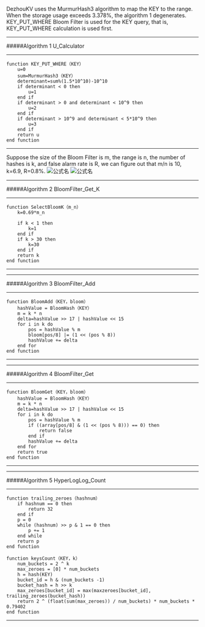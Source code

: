 DezhouKV uses the MurmurHash3 algorithm to map the KEY to the range. When the storage usage exceeds 3.378%, the algorithm 1 degenerates. KEY_PUT_WHERE Bloom Filter is used for the KEY query, that is, KEY_PUT_WHERE calculation is used first.
___
#####Algorithm 1 U_Calculator
___
    function KEY_PUT_WHERE（KEY）
    	u=0
    	sum=MurmurHash3（KEY）    
    	determinant=sum%(1.5*10^10)-10^10
    	if determinant < 0 then
    		u=1
    	end if
    	if determinant > 0 and determinant < 10^9 then
    		u=2
    	end if
    	if determinant > 10^9 and determinant < 5*10^9 then
    		u=3
    	end if
    	return u
    end function
___
Suppose the size of the Bloom Filter is m, the range is n, the number of hashes is k, and false alarm rate is R, we can figure out that m/n is 10, k=6.9, R=0.8%.
![公式名](http://latex.codecogs.com/png.latex?k=ln2*({m/n}))
![公式名](http://latex.codecogs.com/png.latex?R=2^{-k})
___
#####Algorithm 2 BloomFilter_Get_K
___
    function SelectBloomK（m_n）
	    k=0.69*m_n
    	
    	if k < 1 then
    		k=1
    	end if
    	if k > 30 then
    		k=30
    	end if
    	return k
    end function
___
___
#####Algorithm 3 BloomFilter_Add
___
    function BloomAdd（KEY，bloom）
    	hashValue = BloomHash（KEY）
    	m = k * n
    	delta=hashValue >> 17 | hashValue << 15
    	for i in k do
    		pos = hashValue % m
    		bloom[pos/8] |= (1 << (pos % 8))
    		hashValue += delta
    	end for
    end function
___
___
#####Algorithm 4 BloomFilter_Get
___
    function BloomGet（KEY，bloom）
    	hashValue = BloomHash（KEY）
    	m = k * n
    	delta=hashValue >> 17 | hashValue << 15
    	for i in k do
    		pos = hashValue % m
    		if ((array[pos/8] & (1 << (pos % 8))) == 0) then
    			return false
    		end if
    		hashValue += delta
    	end for
    	return true
    end function
___
___
#####Algorithm 5 HyperLogLog_Count
___
    function trailing_zeroes（hashnum）
    	if hashnum == 0 then
    		return 32
    	end if
    	p = 0
    	while (hashnum) >> p & 1 == 0 then
    		p += 1
    	end while
    	return p
    end function
    
    function keysCount（KEY，k）
    	num_buckets = 2 ^ k
    	max_zeroes = [0] * num_buckets
    	h = hash(KEY)
    	bucket_id = h & (num_buckets -1)
    	bucket_hash = h >> k
     	max_zeroes[bucket_id] = max(maxzeroes[bucket_id], trailing_zeroes(bucket_hash))
     	return 2 ^ (float(sum(max_zeroes)) / num_buckets) * num_buckets * 0.79402
    end function
___

